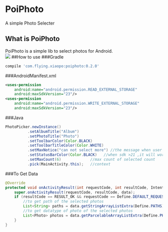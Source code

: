 # PoiPhoto
A simple Photo Selecter

## What is PoiPhoto
PoiPhoto is a simple lib to select photos for Android.
<br>
![](http://7xrqmj.com1.z0.glb.clouddn.com/anim.gif?imageView2/0/w/450)
##How to use
###Gradle
```groovy
compile 'com.flying.xiaopo:poiphoto:0.2.0'
```
###AndroidManifest.xml
```xml
<uses-permission
    android:name="android.permission.READ_EXTERNAL_STORAGE"
    android:maxSdkVersion="23"/>
<uses-permission
    android:name="android.permission.WRITE_EXTERNAL_STORAGE"
    android:maxSdkVersion="23"/>
```
###Java
```java
PhotoPicker.newInstance()
          .setAlbumTitle("Album")
          .setPhotoTitle("Photo")
          .setToolbarColor(Color.BLACK)
          .setToolbarTitleColor(Color.WHITE)
          .setMaxNotice("can not select more") //the message when user selected photos too more
          .setStatusBarColor(Color.BLACK)   //when sdk >21 ,it will work
          .setMaxCount(6)             //max count of selected count
          .pick(MainActivity.this);   //context
  ```
###To Get Data
```java
@Override
protected void onActivityResult(int requestCode, int resultCode, Intent data) {
    super.onActivityResult(requestCode, resultCode, data);
    if (resultCode == RESULT_OK && requestCode == Define.DEFAULT_REQUEST_CODE) {
        //to get path of the selected photos
        List<String> paths = data.getStringArrayListExtra(Define.PATHS);
        //to get datatype of photo of the selected photos
        List<Photo> photos = data.getParcelableArrayListExtra(Define.PHOTOS);
    }
}
```
